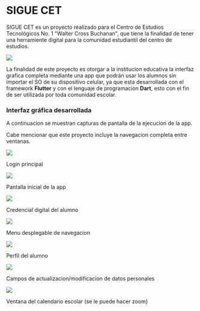 # SIGUE CET

SIGUE CET es un proyecto realizado para el Centro de Estudios Tecnológicos No. 1 "Walter Cross Buchanan", que tiene la finalidad de tener una herramiente digital para la comunidad estudiantil del centro de estudios.

![](https://res.cloudinary.com/ramonmh/image/upload/v1674857604/LaunchImage_2x_uu5tuz.png)

La finalidad de este proyecto es otorgar a la institucion educativa la interfaz grafica completa mediante una app que podrán usar los alumnos sin importar el SO de su dispositivo celular, ya que esta desarrollada con el framework **Flutter** y con el lenguaje de programacion **Dart**, esto con el fin de ser utilizada por toda comunidad escolar.

### Interfaz gráfica desarrollada
A continuacion se muestran capturas de pantalla de la ejecucion de la app.

Cabe mencionar que este proyecto incluye la navegacion completa entre ventanas.

![](https://res.cloudinary.com/ramonmh/image/upload/c_scale,w_185/v1674873807/Screenshot_20230127-162644_mbq0hw.jpg) 

Login principal

![](https://res.cloudinary.com/ramonmh/image/upload/c_scale,w_185/v1674874116/Screenshot_20230127-164410_uczowv.jpg) 

Pantalla inicial de la app

![](https://res.cloudinary.com/ramonmh/image/upload/c_scale,w_185/v1674874116/Screenshot_20230127-164426_sg1g5w.jpg) 

Credencial digital del alumno

![](https://res.cloudinary.com/ramonmh/image/upload/c_scale,w_185/v1674874116/Screenshot_20230127-164457_shmktc.jpg) 

Menu desplegable de navegacion

![](https://res.cloudinary.com/ramonmh/image/upload/c_scale,w_185/v1674874116/Screenshot_20230127-164441_ckeyb5.jpg) 

Perfil del alumno

![](https://res.cloudinary.com/ramonmh/image/upload/c_scale,w_185/v1674874116/Screenshot_20230127-164448_zdnl8q.jpg) 

Campos de actualizacion/modificacion de datos personales

![](https://res.cloudinary.com/ramonmh/image/upload/c_scale,w_185/v1674874116/Screenshot_20230127-164434_l62tjx.jpg) 

Ventana del calendario escolar (se le puede hacer zoom)


